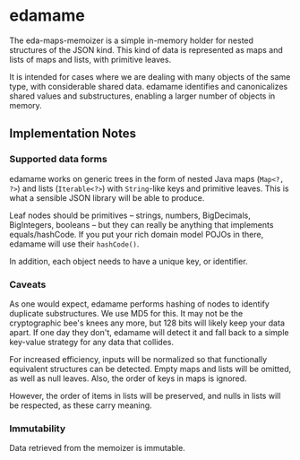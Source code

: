 # edamame

The eda-maps-memoizer is a simple in-memory holder for nested structures of the JSON kind. This kind of data is
represented as maps and lists of maps and lists, with primitive leaves.

It is intended for cases where we are dealing with many objects of the same type, with considerable shared data.
edamame identifies and canonicalizes shared values and substructures, enabling a larger number of objects in memory.

## Implementation Notes

### Supported data forms

edamame works on generic trees in the form of nested Java maps (`Map<?, ?>`) and lists (`Iterable<?>`) with
`String`-like keys and primitive leaves. This is what a sensible JSON library will be able to produce.

Leaf nodes should be primitives – strings, numbers, BigDecimals, BigIntegers, booleans – but they can really be
anything that implements equals/hashCode. If you put your rich domain model POJOs in there, edamame will use their
`hashCode()`.

In addition, each object needs to have a unique key, or identifier.

### Caveats

As one would expect, edamame performs hashing of nodes to identify duplicate substructures. We use MD5 for this. It may
not be the cryptographic bee's knees any more, but 128 bits will likely keep your data apart. If one day they don't,
edamame will detect it and fall back to a simple key-value strategy for any data that collides.

For increased efficiency, inputs will be normalized so that functionally equivalent structures can be detected. Empty
maps and lists will be omitted, as well as null leaves. Also, the order of keys in maps is ignored.

However, the order of items in lists will be preserved, and nulls in lists will be respected, as these carry meaning.

### Immutability

Data retrieved from the memoizer is immutable.